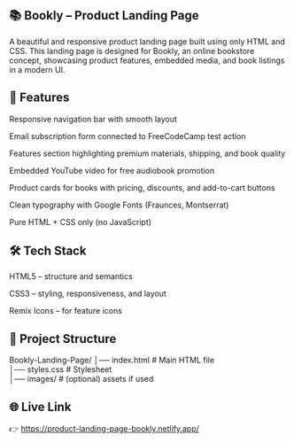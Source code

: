 ## 📚 Bookly – Product Landing Page

A beautiful and responsive product landing page built using only HTML and CSS.
This landing page is designed for Bookly, an online bookstore concept, showcasing product features, embedded media, and book listings in a modern UI.

## 🚀 Features

Responsive navigation bar with smooth layout

Email subscription form connected to FreeCodeCamp test action

Features section highlighting premium materials, shipping, and book quality

Embedded YouTube video for free audiobook promotion

Product cards for books with pricing, discounts, and add-to-cart buttons

Clean typography with Google Fonts (Fraunces, Montserrat)

Pure HTML + CSS only (no JavaScript)

## 🛠️ Tech Stack

HTML5 – structure and semantics

CSS3 – styling, responsiveness, and layout

Remix Icons – for feature icons

## 📂 Project Structure
Bookly-Landing-Page/
│── index.html        # Main HTML file  
│── styles.css        # Stylesheet  
│── images/           # (optional) assets if used  

## 🌐 Live Link

👉 https://product-landing-page-bookly.netlify.app/
